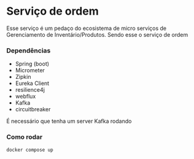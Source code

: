 # Serviço de ordem

Esse serviço é um pedaço do ecosistema de micro serviços de Gerenciamento de Inventário/Produtos.
Sendo esse o serviço de ordem

### Dependências
* Spring (boot)
* Micrometer
* Zipkin
* Eureka Client
* resilience4j
* webflux
* Kafka
* circuitbreaker

É necessário que tenha um server Kafka rodando

### Como rodar
`docker compose up`